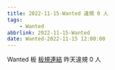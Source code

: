 ```yaml
---
title: 2022-11-15-Wanted 違規 0 人
tags:
    - Wanted
abbrlink: 2022-11-15-Wanted
date: Wanted-2022-11-15 12:00:00
---
```

Wanted 板 [板規連結](https://www.ptt.cc/bbs/Wanted/M.1608829773.A.D3B.html)
昨天違規 0 人

